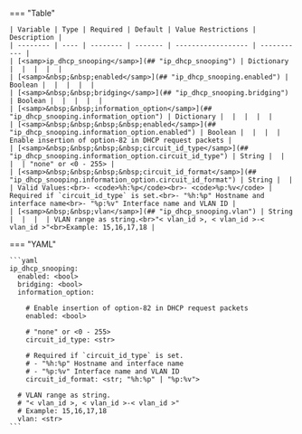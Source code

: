 <!--
  ~ Copyright (c) 2023 Arista Networks, Inc.
  ~ Use of this source code is governed by the Apache License 2.0
  ~ that can be found in the LICENSE file.
  -->
=== "Table"

    | Variable | Type | Required | Default | Value Restrictions | Description |
    | -------- | ---- | -------- | ------- | ------------------ | ----------- |
    | [<samp>ip_dhcp_snooping</samp>](## "ip_dhcp_snooping") | Dictionary |  |  |  |  |
    | [<samp>&nbsp;&nbsp;enabled</samp>](## "ip_dhcp_snooping.enabled") | Boolean |  |  |  |  |
    | [<samp>&nbsp;&nbsp;bridging</samp>](## "ip_dhcp_snooping.bridging") | Boolean |  |  |  |  |
    | [<samp>&nbsp;&nbsp;information_option</samp>](## "ip_dhcp_snooping.information_option") | Dictionary |  |  |  |  |
    | [<samp>&nbsp;&nbsp;&nbsp;&nbsp;enabled</samp>](## "ip_dhcp_snooping.information_option.enabled") | Boolean |  |  |  | Enable insertion of option-82 in DHCP request packets |
    | [<samp>&nbsp;&nbsp;&nbsp;&nbsp;circuit_id_type</samp>](## "ip_dhcp_snooping.information_option.circuit_id_type") | String |  |  |  | "none" or <0 - 255> |
    | [<samp>&nbsp;&nbsp;&nbsp;&nbsp;circuit_id_format</samp>](## "ip_dhcp_snooping.information_option.circuit_id_format") | String |  |  | Valid Values:<br>- <code>%h:%p</code><br>- <code>%p:%v</code> | Required if `circuit_id_type` is set.<br>- "%h:%p" Hostname and interface name<br>- "%p:%v" Interface name and VLAN ID |
    | [<samp>&nbsp;&nbsp;vlan</samp>](## "ip_dhcp_snooping.vlan") | String |  |  |  | VLAN range as string.<br>"< vlan_id >, < vlan_id >-< vlan_id >"<br>Example: 15,16,17,18 |

=== "YAML"

    ```yaml
    ip_dhcp_snooping:
      enabled: <bool>
      bridging: <bool>
      information_option:

        # Enable insertion of option-82 in DHCP request packets
        enabled: <bool>

        # "none" or <0 - 255>
        circuit_id_type: <str>

        # Required if `circuit_id_type` is set.
        # - "%h:%p" Hostname and interface name
        # - "%p:%v" Interface name and VLAN ID
        circuit_id_format: <str; "%h:%p" | "%p:%v">

      # VLAN range as string.
      # "< vlan_id >, < vlan_id >-< vlan_id >"
      # Example: 15,16,17,18
      vlan: <str>
    ```
